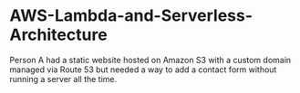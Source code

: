 # AWS-Lambda-and-Serverless-Architecture
 Person A had a static website hosted on Amazon S3 with a custom domain managed via Route 53 but needed a way to add a contact form without running a server all the time.
